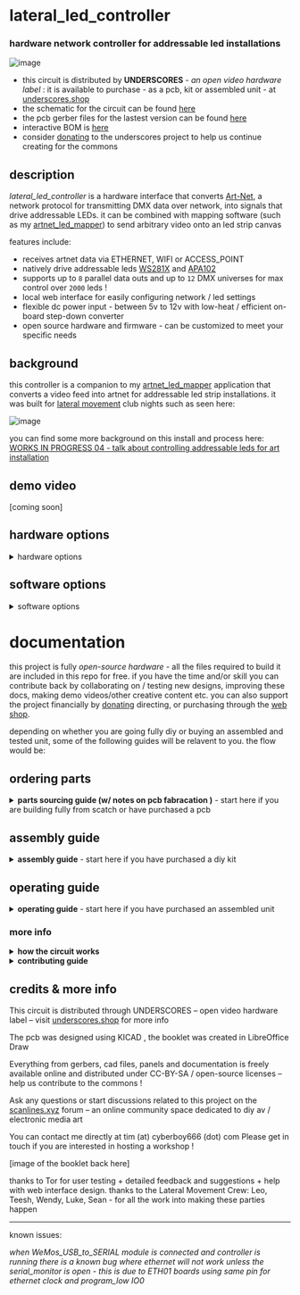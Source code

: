 # lateral_led_controller

### hardware network controller for addressable led installations 

![image](https://github.com/user-attachments/assets/b56ed530-bede-486a-a84b-ba3950885025)

- this circuit is distributed by __UNDERSCORES__ - _an open video hardware label_ : it is available to purchase - as a pcb, kit or assembled unit - at [underscores.shop](https://underscores.shop/lateral_led_controller/)
- the schematic for the circuit can be found [here](/hardware/schematic.pdf)
- the pcb gerber files for the lastest version can be found [here](/hardware/gerber_latest.zip)
- interactive BOM is [here](https://htmlpreview.github.io/?https://github.com/cyberboy666/lateral_led_controller/blob/main/hardware/bom/ibom.html)
- consider [donating](https://opencollective.com/underscores) to the underscores project to help us continue creating for the commons

## description

_lateral_led_controller_ is a hardware interface that converts [Art-Net](https://art-net.org.uk/), a network protocol for transmitting DMX data over network, into signals that drive addressable LEDs. it can be combined with mapping software (such as my [artnet_led_mapper](https://github.com/cyberboy666/artnet_led_mapper/)) to send arbitrary video onto an led strip canvas

features include:

- receives artnet data via ETHERNET, WIFI or ACCESS_POINT
- natively drive addressable leds [WS281X](https://www.aliexpress.com/item/4001322411818.html) and [APA102](https://www.aliexpress.com/item/32322326979.html)
- supports up to `8` parallel data outs and up to `12` DMX universes for max control over `2000` leds !
- local web interface for easily configuring network / led settings
- flexible dc power input - between 5v to 12v with low-heat / efficient on-board step-down converter
- open source hardware and firmware - can be customized to meet your specific needs

## background

this controller is a companion to my [artnet_led_mapper](https://github.com/cyberboy666/artnet_led_mapper/) application that converts a video feed into artnet for addressable led strip installations. it was built for [lateral movement](https://cyberboy666.com/lateralmovement/) club nights such as seen here:

![image](http://underscores.shop/wp-content/uploads/2024/06/leds.gif)


you can find some more background on this install and process here: [WORKS IN PROGRESS 04 - talk about controlling addressable leds for art installation](https://videos.scanlines.xyz/w/p/tUhDfYqJJPfjovscNMvFRL) 

## demo video

[coming soon]

## hardware options

<details><summary>hardware options</summary>

besides this controller there are some more bits of hardware you will need to realize an _addressable led installation_ - i will outline some suggestions here based on my experience but this will depend on your specific requirements - feel free to [email me](mailto:tim@cyberboy666.com) if you would like individual consulting on this.

### led strips

this controller is configured to support two types of addressable led strips (more can be added by firmware update):

### __WS281X__

ie [neopixels](https://www.adafruit.com/product/2541),  [WS2813 (5v) or WS2815 (12v)](https://www.aliexpress.com/item/4001322411818.html)

- these strips are cheapest - around 5usd for 60/m on aliexpress
- data to them is sent over a single wire (D) but is quite slow (around _800kbps_)
- this means that a maximum of around 240 of these leds can be addressed in series before the refresh rate drops below 30fps
- this controller is designed to be able to address up to 8 seperate WS281X led strips in parallel (outputs D0-D7 on board) for maximum 1920 number of leds in total


![image](https://github.com/user-attachments/assets/fd99ba35-70c5-444a-bb6a-b914387d39c2)

### __APA102__

ie [dotstar](https://www.adafruit.com/product/2574) ,  [SK9822](https://www.aliexpress.com/item/32322326979.html)

- these strips cost more - around 10usd for 60/m on aliexpress
- data to them is sent over two wires : ( __D__ata and __C__lock ) but is _very fast_ - (around _24Mbps_ )
- the controller is designed to address a single APA10 led strip by connecting D0 -> Data, D1 -> Clock
- at those speeds there is no need to have parrallel outputs can easily address 2000 leds in series (may need to look into power injection tho)
- they also claim to draw around 1/5 of the power as WS281X (i havnt tested this myself)

![image](https://github.com/user-attachments/assets/4de6dc08-b744-477d-b597-58106c115f09)

## power supply

we ended up using a switching power supply [like this](https://www.aliexpress.com/item/1005002843829663.html) 

- choose voltage based on your strip type (likely to be either 5v or 12v)
- and then power based on the requirement for total number of leds you are using
- you should power the _lateral_led_controller_ from the same supply thats powering the leds (its designed to safely take 5v - 12v input) or atleast ensure the GNDs are connected
- take note on the recommended power wire thickness based on how much current is passing through it (if you use 12v strips then less current is required and therefore thinner wires)

![image](https://github.com/user-attachments/assets/a14c4c9a-6c22-4981-a39e-36884a5f9992)

## light diffusers

for most installation settings it is prefered to use some kind of diffuser to help to evenly distribute light. there are many options and information about this topic online

## wiring and connectors

the data lines from _lateral_led_controller_ uses Pluggable Screw Terminals - standard wire (22awg etc) can connect these lines from controller to the strip

![image](https://github.com/user-attachments/assets/4b82d6b9-e639-4413-a254-619010723e6c)

theres also the option to use cat5/6 cables to carry multiple data lines from the _lateral_led_controller_ - these are quite cheap, come in long distances and have twisted pairs which should allow for longer runs

![image](https://github.com/user-attachments/assets/211844cf-94b4-4366-baef-74deefd615ba)


i like the idea of running power lines seperately (on [red+black paired wire](https://www.aliexpress.com/item/4000625095039.html) ) - and using [these kinds](https://www.aliexpress.com/item/1005004267277214.html) of barrel / screw connectors to easily plug in / unplug the installation

![image](https://github.com/user-attachments/assets/a575ffa4-9df2-4658-974c-fc0e0b74afea)

most led strips come with these [SM JST 4](https://www.aliexpress.com/item/1005002516911742.html?) connectors pre-soldered to both ends. one option if you dont want to resolder wires / new connectors onto each strip would be to just get some extra of these and create breakouts 

![image](https://github.com/user-attachments/assets/95455f20-8f90-485b-b1c4-b9bf2ced58d4)


</details>

## software options

<details><summary>software options</summary>

any software that can output artnet over a network can be used with _lateral_led_controller_. some programs i have tested it with include:

- my [artnet_led_mapper](https://github.com/cyberboy666/artnet_led_mapper) application
- [resolume](https://resolume.com/)
- [touch designer](https://derivative.ca/UserGuide/TouchDesigner)
- [QLC+](https://www.qlcplus.org/)

</details>

# documentation

this project is fully _open-source hardware_ - all the files required to build it are included in this repo for free. if you have the time and/or skill you can contribute back by collaborating on / testing new designs, improving these docs, making demo videos/other creative content etc. you can also support the project financially by [donating](https://opencollective.com/underscores) directing, or purchasing through the [web shop](https://underscores.shop).

depending on whether you are going fully diy or buying an assembled and tested unit, some of the following guides will be relavent to you. the flow would be:

## ordering parts

<details><summary><b>parts sourcing guide (w/ notes on pcb fabracation )</b> - start here if you are building fully from scatch or have purchased a pcb</summary>
  

i try to source all the parts i can from either:
- [tayda](https://www.taydaelectronics.com/) ; cheaper for common parts like resistors etc, also good for mechanical parts like switches and buttons
- [mouser](https://www.mouser.de/) ; has lots more options, speciality video ic's, can sometimes cost more (free shipping on orders over 50euros)
- other ; ocationally there will be parts which will need to be sourced elsewhere - usaully either aliexpress, ebay or amazon etc...

take a look at the [full_bom](/hardware/bom/full_bom.csv) for this project to see where i am sourcing each part from

## import into tayda

- go to the [tayda quick order](https://www.taydaelectronics.com/quick-order/) and in bottom corner choose _add from file_
- select the file [tayda_bom.csv](./hardware/bom/tayda_bom.csv) in the BOM folder (you will have to download it first or clone this repo)
- after importing select _add to cart_
- __NOTE:__ the minimum value for resistors is 10, so you may need to modify these values to add to cart (or if they are already modified here you will need to see the  full_bom for actual part QTY) 

- OPTIONAL: it is a good idea to add some dip-ic sockets and 2.54pin headers/sockets to your tayda order if you dont have them around already
  
## import into mouser

- go to [mouser bom tool](https://nz.mouser.com/Bom/) and click _upload spreadsheet_
- select the file [mouser_bom.csv](./hardware/bom/mouser_bom.csv) in this folder (you will have to download it first or clone this repo), then _upload my spreadsheet_ and _next_
- ensure that __Mouser Part Number__ is selected in the dropdown above the first row, then _next_, _process_
- if everything looks correct can now put _add to basket_

## ordering pcbs

you can support this project by buying individual pcbs from the [shop](https://underscores.shop). if you would rather have pcbs fabricated from gerbers directly the file you need is [here](/hardware/gerber_latest.zip)

- i get my pcbs fabricated from [jlcpcb](https://cart.jlcpcb.com/quote) - 5 is the minumum order per design
- upload the zip file with the `add gerber file` button
- the default settings are mostly fine - set the __PCB Qty__ and __PCB Color__ settings (you can check that the file looks correct with pcb veiwer)
- it may be best to combine orders with other pcbs you want to have fab'd since the shipping can cost more than the items - also orginising group buys is a good way to distribute the extra pcbs /costs 
  
i often use jlcpcb because they are reliable, cheap and give you an option of colours. remember though that the cheapest Chinese fab houses are not always the most ethical or environmently friendly - if you can afford it consider supporting local companies. 

  </details>
  
## assembly guide
  
<details><summary><b>assembly guide</b> - start here if you have purchased a diy kit</summary>

## interactive BOM for build guiding

follow this link to view the [interactive BOM](https://htmlpreview.github.io/?https://github.com/cyberboy666/lateral_led_controller/blob/main/hardware/bom/ibom.html)

## general solder advice

- remember to heat pad first (2-3seconds), then add solder, then continue to heat (1-2seconds)

- Checkout the web-comic [soldering is easy](https://mightyohm.com/files/soldercomic/FullSolderComic_EN.pdf) for more soldering advice

## order of assembly

- both the _WT32-ETH01_ controller and the _MP1584EN_5v_stepdown_ module can be soldered directly to the board using the castellated edges (if you would rather use pins/sockets this is fine also - just be aware you may need to use higher standoffs if also mounting a front panel) - these should be soldered before anything else

- next i would solder the resistors, capictors (take note of direction), diodes, transistors etc

- finally would finish with ic's and interface parts - sockets, buttons etc...

## flashing the firmware



</details>

## operating guide
  
<details><summary><b>operating guide</b> - start here if you have purchased an assembled unit</summary>

[diagram of the circuit with labels here]

## access settings interface for first time

- power on the circuit by plugging in a 5-12v dc supply into the POWER IN
- using a computer / phone connect to the ACCESS_POINT created by the controller: default name `leds` pw `ledsleds` - you should see the blue _network connected_ led come on when you have connected to this network
- in a browser go to `http://leds.local` (also try `http://192.168.4.1` if that doesnt work ) - you should now see the web interface!
- from here you can set up which connection mode to use, see your controllers ip and also set which led protocol & layout to use - make sure the led settings (led type, number of data lines and number of leds per line ) reflect your installation setup.
- for most installation settings it will be preferable to use wired ethernet connection to send data into this controller - make sure the IP/SUBMASK/GATEWAY settings reflect the ethernet settings being used on the computer this controller is connecting to. __auto assign ethernet connection__ worked from my linux machine but i could not get windows to assign an ip (act as dhcp) - maybe there is some setting or maybe it needs to be done manually from some operating systems such as windows.

## reset button

### soft reset

on the controller board next to the `NETWORK CONNECTED` led is a `CONTROLLER RESET` button - pushing this will reboot the controller -> you should see the _network connected_ light go off for a momement while it resets

### hard reset

if you hold down the `CONTROLLER RESET` button for 5 seconds then release it you should see the `NETWORK CONNECTED` led flashing -> then short pressing the `CONTROLLER RESET` again from this mode will perform a __hard reset__ this means that the _NETWORK TYPE_ is reset back to __ACCESS_POINT__ and all settings are restored to default (you will need to connect to `leds` with pw `ledsleds` again to set up your controller)

this can be helpful if you accidently put the controller into a state with network settings that you can not access the page any more.

(if you get to the flashing led state but do not want to do a hard reset just power down the controller while flashing and your settings will not be wiped)


</details>

### more info

<details><summary><b>how the circuit works</b></summary>
  
[coming soon]
                                                                                                                             
</details>

<details><summary><b>contributing guide</b></summary>
  
if you would like to contribute back to these projects in some way but dont know how the best thing (for now) would be to reach out to me directly ( tim@cyberboy666.com or @cyberboy666 on scanlines forum) - i will be happy to help
  
</details>


## credits & more info


This circuit is distributed through UNDERSCORES – open video hardware label – visit [underscores.shop](https://underscores.shop) for more info

The pcb was designed using KICAD , the booklet was created in LibreOffice Draw

Everything from gerbers, cad files, panels and documentation is freely available online and distributed under CC-BY-SA / open-source licenses – help us contribute to the commons !

Ask any questions or start discussions related to this project on the [scanlines.xyz](https://scanlines.xyz) forum – an online community space dedicated to diy av / electronic media art

You can contact me directly at tim (at) cyberboy666 (dot) com 
Please get in touch if you are interested in hosting a workshop !

[image of the booklet back here]

thanks to Tor for user testing + detailed feedback and suggestions + help with web interface design. thanks to the Lateral Movement Crew: Leo, Teesh, Wendy, Luke, Sean - for all the work into making these parties happen


---

known issues:

_when WeMos_USB_to_SERIAL module is connected and controller is running there is a known bug where ethernet will not work unless the serial_monitor is open - this is due to ETH01 boards using same pin for ethernet clock and program_low IO0_


